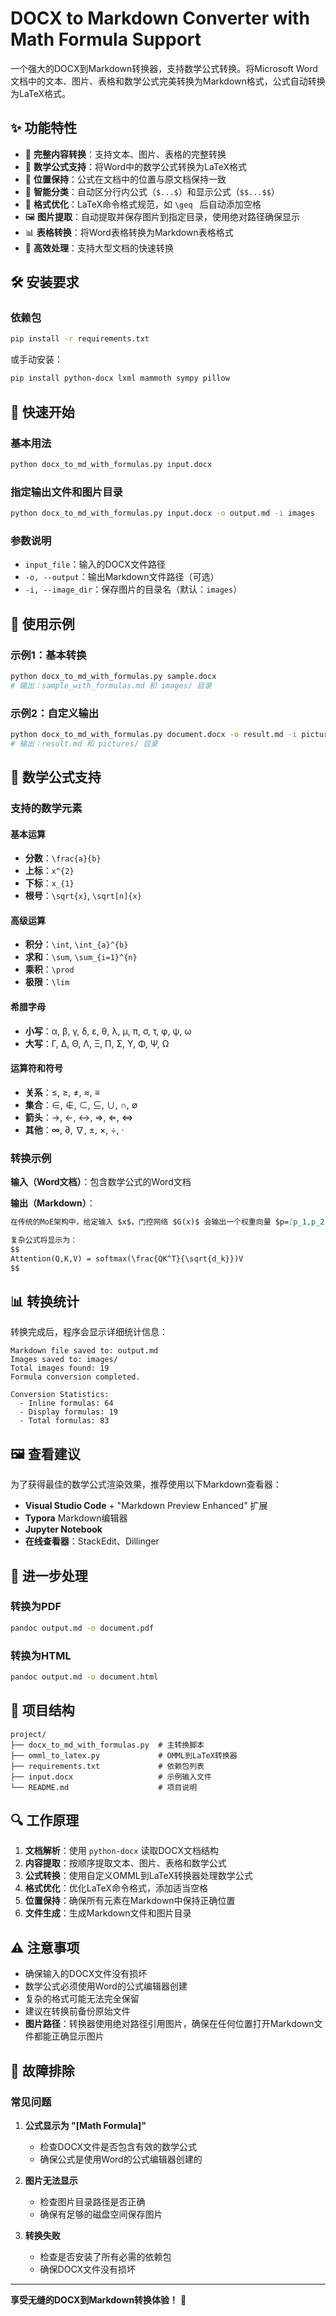# DOCX to Markdown Converter with Math Formula Support

一个强大的DOCX到Markdown转换器，支持数学公式转换。将Microsoft Word文档中的文本、图片、表格和数学公式完美转换为Markdown格式，公式自动转换为LaTeX格式。

## ✨ 功能特性

- 📝 **完整内容转换**：支持文本、图片、表格的完整转换
- 🧮 **数学公式支持**：将Word中的数学公式转换为LaTeX格式
- 📍 **位置保持**：公式在文档中的位置与原文档保持一致
- 🎯 **智能分类**：自动区分行内公式（`$...$`）和显示公式（`$$...$$`）
- 🔧 **格式优化**：LaTeX命令格式规范，如 `\geq ` 后自动添加空格
- 🖼️ **图片提取**：自动提取并保存图片到指定目录，使用绝对路径确保显示
- 📊 **表格转换**：将Word表格转换为Markdown表格格式
- 🚀 **高效处理**：支持大型文档的快速转换

## 🛠️ 安装要求

### 依赖包
```bash
pip install -r requirements.txt
```

或手动安装：
```bash
pip install python-docx lxml mammoth sympy pillow
```

## 🚀 快速开始

### 基本用法

```bash
python docx_to_md_with_formulas.py input.docx
```

### 指定输出文件和图片目录

```bash
python docx_to_md_with_formulas.py input.docx -o output.md -i images
```

### 参数说明

- `input_file`：输入的DOCX文件路径
- `-o, --output`：输出Markdown文件路径（可选）
- `-i, --image_dir`：保存图片的目录名（默认：`images`）

## 📖 使用示例

### 示例1：基本转换
```bash
python docx_to_md_with_formulas.py sample.docx
# 输出：sample_with_formulas.md 和 images/ 目录
```

### 示例2：自定义输出
```bash
python docx_to_md_with_formulas.py document.docx -o result.md -i pictures
# 输出：result.md 和 pictures/ 目录
```

## 🧮 数学公式支持

### 支持的数学元素

#### 基本运算
- **分数**：`\frac{a}{b}`
- **上标**：`x^{2}`
- **下标**：`x_{1}`
- **根号**：`\sqrt{x}`, `\sqrt[n]{x}`

#### 高级运算
- **积分**：`\int`, `\int_{a}^{b}`
- **求和**：`\sum`, `\sum_{i=1}^{n}`
- **乘积**：`\prod`
- **极限**：`\lim`

#### 希腊字母
- **小写**：α, β, γ, δ, ε, θ, λ, μ, π, σ, τ, φ, ψ, ω
- **大写**：Γ, Δ, Θ, Λ, Ξ, Π, Σ, Υ, Φ, Ψ, Ω

#### 运算符和符号
- **关系**：≤, ≥, ≠, ≈, ≡
- **集合**：∈, ∉, ⊂, ⊆, ∪, ∩, ∅
- **箭头**：→, ←, ↔, ⇒, ⇐, ⇔
- **其他**：∞, ∂, ∇, ±, ×, ÷, ·

### 转换示例

**输入（Word文档）**：包含数学公式的Word文档

**输出（Markdown）**：
```markdown
在传统的MoE架构中，给定输入 $x$，门控网络 $G(x)$ 会输出一个权重向量 $p=[p_1,p_2,…,p_n]$。

复杂公式将显示为：
$$
Attention(Q,K,V) = softmax(\frac{QK^T}{\sqrt{d_k}})V
$$
```

## 📊 转换统计

转换完成后，程序会显示详细统计信息：

```
Markdown file saved to: output.md
Images saved to: images/
Total images found: 19
Formula conversion completed.

Conversion Statistics:
  - Inline formulas: 64
  - Display formulas: 19
  - Total formulas: 83
```

## 🖼️ 查看建议

为了获得最佳的数学公式渲染效果，推荐使用以下Markdown查看器：

- **Visual Studio Code** + "Markdown Preview Enhanced" 扩展
- **Typora** Markdown编辑器
- **Jupyter Notebook**
- **在线查看器**：StackEdit、Dillinger

## 🔧 进一步处理

### 转换为PDF
```bash
pandoc output.md -o document.pdf
```

### 转换为HTML
```bash
pandoc output.md -o document.html
```

## 📁 项目结构

```
project/
├── docx_to_md_with_formulas.py  # 主转换脚本
├── omml_to_latex.py             # OMML到LaTeX转换器
├── requirements.txt             # 依赖包列表
├── input.docx                   # 示例输入文件
└── README.md                    # 项目说明
```

## 🔍 工作原理

1. **文档解析**：使用 `python-docx` 读取DOCX文档结构
2. **内容提取**：按顺序提取文本、图片、表格和数学公式
3. **公式转换**：使用自定义OMML到LaTeX转换器处理数学公式
4. **格式优化**：优化LaTeX命令格式，添加适当空格
5. **位置保持**：确保所有元素在Markdown中保持正确位置
6. **文件生成**：生成Markdown文件和图片目录

## ⚠️ 注意事项

- 确保输入的DOCX文件没有损坏
- 数学公式必须使用Word的公式编辑器创建
- 复杂的格式可能无法完全保留
- 建议在转换前备份原始文件
- **图片路径**：转换器使用绝对路径引用图片，确保在任何位置打开Markdown文件都能正确显示图片

## 🐛 故障排除

### 常见问题

1. **公式显示为 "[Math Formula]"**
   - 检查DOCX文件是否包含有效的数学公式
   - 确保公式是使用Word的公式编辑器创建的

2. **图片无法显示**
   - 检查图片目录路径是否正确
   - 确保有足够的磁盘空间保存图片

3. **转换失败**
   - 检查是否安装了所有必需的依赖包
   - 确保DOCX文件没有损坏
---

**享受无缝的DOCX到Markdown转换体验！** 🎉
